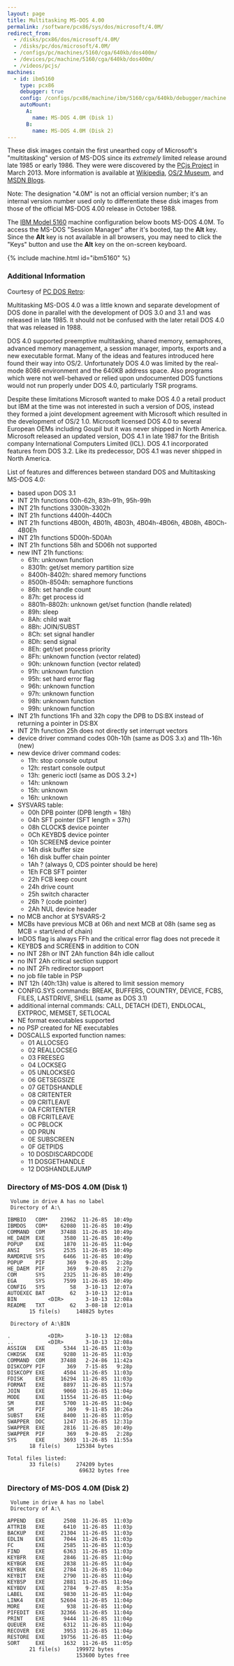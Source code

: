 ```yaml
---
layout: page
title: Multitasking MS-DOS 4.00
permalink: /software/pcx86/sys/dos/microsoft/4.0M/
redirect_from:
  - /disks/pcx86/dos/microsoft/4.0M/
  - /disks/pc/dos/microsoft/4.0M/
  - /configs/pc/machines/5160/cga/640kb/dos400m/
  - /devices/pc/machine/5160/cga/640kb/dos400m/
  - /videos/pcjs/
machines:
  - id: ibm5160
    type: pcx86
    debugger: true
    config: /configs/pcx86/machine/ibm/5160/cga/640kb/debugger/machine.xml
    autoMount:
      A:
        name: MS-DOS 4.0M (Disk 1)
      B:
        name: MS-DOS 4.0M (Disk 2)
---
```


These disk images contain the first unearthed copy of Microsoft's "multitasking" version of MS-DOS
since its *extremely* limited release around late 1985 or early 1986.  They were were discovered by the
[PCjs Project](/about/) in March 2013.  More information is available at
[Wikipedia](http://en.wikipedia.org/wiki/Multi-tasking_MS-DOS_4.0),
[OS/2 Museum](http://www.os2museum.com/wp/?p=1769), and
[MSDN Blogs](http://blogs.msdn.com/b/larryosterman/archive/2004/03/22/94209.aspx).

Note: The designation "4.0M" is not an official version number; it's an internal version number used only to
differentiate these disk images from those of the official MS-DOS 4.00 release in October 1988.

The [IBM Model 5160](/machines/pcx86/ibm/5160/) machine configuration below boots MS-DOS 4.0M.  To access the MS-DOS
"Session Manager" after it's booted, tap the **Alt** key.  Since the **Alt** key is not available in all browsers,
you may need to click the "Keys" button and use the **Alt** key on the on-screen keyboard.

{% include machine.html id="ibm5160" %}

### Additional Information

Courtesy of [PC DOS Retro](https://pcdosretro.github.io/multitaskingmsdos4.htm):

Multitasking MS-DOS 4.0 was a little known and separate development of DOS done in parallel with the development
of DOS 3.0 and 3.1 and was released in late 1985.  It should not be confused with the later retail DOS 4.0 that was
released in 1988.

DOS 4.0 supported preemptive multitasking, shared memory, semaphores, advanced memory management,
a session manager, imports, exports and a new executable format.  Many of the ideas and features introduced here found
their way into OS/2.  Unfortunately DOS 4.0 was limited by the real-mode 8086 environment and the 640KB address space.
Also programs which were not well-behaved or relied upon undocumented DOS functions would not run properly under
DOS 4.0, particularly TSR programs.

Despite these limitations Microsoft wanted to make DOS 4.0 a retail product but
IBM at the time was not interested in such a version of DOS, instead they formed a joint development agreement with
Microsoft which resulted in the development of OS/2 1.0.  Microsoft licensed DOS 4.0 to several European OEMs including
Goupil but it was never shipped in North America.  Microsoft released an updated version, DOS 4.1 in late 1987 for
the British company International Computers Limited (ICL).  DOS 4.1 incorporated features from DOS 3.2.  Like its
predecessor, DOS 4.1 was never shipped in North America.
 
List of features and differences between standard DOS and Multitasking MS-DOS 4.0:

  - based upon DOS 3.1
  - INT 21h functions 00h-62h, 83h-91h, 95h-99h
  - INT 21h functions 3300h-3302h
  - INT 21h functions 4400h-440Ch
  - INT 21h functions 4B00h, 4B01h, 4B03h, 4B04h-4B06h, 4B08h, 4B0Ch-4B0Eh
  - INT 21h functions 5D00h-5D0Ah
  - INT 21h functions 58h and 5D06h not supported
  - new INT 21h functions:
	  - 61h: unknown function
	  - 8301h: get/set memory partition size
	  - 8400h-8402h: shared memory functions
	  - 8500h-8504h: semaphore functions
	  - 86h: set handle count
	  - 87h: get process id
	  - 8801h-8802h: unknown get/set function (handle related)
	  - 89h: sleep
	  - 8Ah: child wait
	  - 8Bh: JOIN/SUBST
	  - 8Ch: set signal handler
	  - 8Dh: send signal
	  - 8Eh: get/set process priority
	  - 8Fh: unknown function (vector related)
	  - 90h: unknown function (vector related)
	  - 91h: unknown function
	  - 95h: set hard error flag
	  - 96h: unknown function
	  - 97h: unknown function
	  - 98h: unknown function
	  - 99h: unknown function
  - INT 21h functions 1Fh and 32h copy the DPB to DS:BX instead of returning a pointer in DS:BX
  - INT 21h function 25h does not directly set interrupt vectors
  - device driver command codes 00h-10h (same as DOS 3.x) and 11h-16h (new)
  - new device driver command codes:
	  - 11h: stop console output
	  - 12h: restart console output
	  - 13h: generic ioctl (same as DOS 3.2+)
	  - 14h: unknown
	  - 15h: unknown
	  - 16h: unknown
  - SYSVARS table:
	  - 00h DPB pointer (DPB length = 18h)
	  - 04h SFT pointer (SFT length = 37h)
	  - 08h CLOCK$ device pointer
	  - 0Ch KEYBD$ device pointer
	  - 10h SCREEN$ device pointer
	  - 14h disk buffer size
	  - 16h disk buffer chain pointer
	  - 1Ah ? (always 0, CDS pointer should be here)
	  - 1Eh FCB SFT pointer
	  - 22h FCB keep count
	  - 24h drive count
	  - 25h switch character
	  - 26h ? (code pointer)
	  - 2Ah NUL device header
  - no MCB anchor at SYSVARS-2
  - MCBs have previous MCB at 06h and next MCB at 08h (same seg as MCB = start/end of chain)
  - InDOS flag is always FFh and the critical error flag does not precede it
  - KEYBD$ and SCREEN$ in addition to CON
  - no INT 28h or INT 2Ah function 84h idle callout
  - no INT 2Ah critical section support
  - no INT 2Fh redirector support
  - no job file table in PSP
  - INT 12h (40h:13h) value is altered to limit session memory
  - CONFIG.SYS commands: BREAK, BUFFERS, COUNTRY, DEVICE, FCBS, FILES, LASTDRIVE, SHELL (same as DOS 3.1)
  - additional internal commands: CALL, DETACH (DET), ENDLOCAL, EXTPROC, MEMSET, SETLOCAL
  - NE format executables supported
  - no PSP created for NE executables
  - DOSCALLS exported function names:
	  - 01 ALLOCSEG
	  - 02 REALLOCSEG
	  - 03 FREESEG
	  - 04 LOCKSEG
	  - 05 UNLOCKSEG
	  - 06 GETSEGSIZE
	  - 07 GETDSHANDLE
	  - 08 CRITENTER
	  - 09 CRITLEAVE
	  - 0A FCRITENTER
	  - 0B FCRITLEAVE
	  - 0C PBLOCK
	  - 0D PRUN
	  - 0E SUBSCREEN
	  - 0F GETPIDS
	  - 10 DOSDISCARDCODE
	  - 11 DOSGETHANDLE
	  - 12 DOSHANDLEJUMP

### Directory of MS-DOS 4.0M (Disk 1)

     Volume in drive A has no label
     Directory of A:\

    IBMBIO   COM*    23962  11-26-85  10:49p
    IBMDOS   COM*    62080  11-26-85  10:49p
    COMMAND  COM     37488  11-26-85  10:49p
    HE_DAEM  EXE      3580  11-26-85  10:49p
    POPUP    EXE      1870  11-26-85  11:04p
    ANSI     SYS      2535  11-26-85  10:49p
    RAMDRIVE SYS      6466  11-26-85  10:49p
    POPUP    PIF       369   9-20-85   2:28p
    HE_DAEM  PIF       369   9-20-85   2:27p
    COM      SYS      2325  11-26-85  10:49p
    EGA      SYS      7599  11-26-85  10:49p
    CONFIG   SYS        58   3-10-13  12:07a
    AUTOEXEC BAT        62   3-10-13  12:01a
    BIN          <DIR>       3-10-13  12:08a
    README   TXT        62   3-08-18  12:01a
           15 file(s)     148825 bytes

     Directory of A:\BIN

    .            <DIR>       3-10-13  12:08a
    ..           <DIR>       3-10-13  12:08a
    ASSIGN   EXE      5344  11-26-85  11:03p
    CHKDSK   EXE      9280  11-26-85  11:03p
    COMMAND  COM     37488   2-24-86  11:42a
    DISKCOPY PIF       369   7-15-85   9:28p
    DISKCOPY EXE      4504  11-26-85  11:03p
    FDISK    EXE     16294  11-26-85  11:03p
    FORMAT   EXE      8897  11-26-85  11:57a
    JOIN     EXE      9060  11-26-85  11:04p
    MODE     EXE     11554  11-26-85  11:04p
    SM       EXE      5700  11-26-85  11:04p
    SM       PIF       369   9-11-85  10:26a
    SUBST    EXE      8400  11-26-85  11:05p
    SWAPPER  DOC      1247  11-26-85  12:31p
    SWAPPER  EXE      2816  11-26-85  10:49p
    SWAPPER  PIF       369   9-20-85   2:28p
    SYS      EXE      3693  11-26-85  11:55a
           18 file(s)     125384 bytes

    Total files listed:
           33 file(s)     274209 bytes
                           69632 bytes free

### Directory of MS-DOS 4.0M (Disk 2)

     Volume in drive A has no label
     Directory of A:\

    APPEND   EXE      2508  11-26-85  11:03p
    ATTRIB   EXE      6410  11-26-85  11:03p
    BACKUP   EXE     21304  11-26-85  11:03p
    EDLIN    EXE      7044  11-26-85  11:03p
    FC       EXE      2585  11-26-85  11:03p
    FIND     EXE      6363  11-26-85  11:03p
    KEYBFR   EXE      2846  11-26-85  11:04p
    KEYBGR   EXE      2838  11-26-85  11:04p
    KEYBUK   EXE      2784  11-26-85  11:04p
    KEYBIT   EXE      2790  11-26-85  11:04p
    KEYBSP   EXE      2881  11-26-85  11:04p
    KEYBDV   EXE      2784   9-27-85   8:35a
    LABEL    EXE      9830  11-26-85  11:04p
    LINK4    EXE     52604  11-26-85  11:04p
    MORE     EXE       938  11-26-85  11:04p
    PIFEDIT  EXE     32366  11-26-85  11:04p
    PRINT    EXE      9444  11-26-85  11:04p
    QUEUER   EXE      6312  11-26-85  11:04p
    RECOVER  EXE      3953  11-26-85  11:04p
    RESTORE  EXE     19756  11-26-85  11:04p
    SORT     EXE      1632  11-26-85  11:05p
           21 file(s)     199972 bytes
                          153600 bytes free
